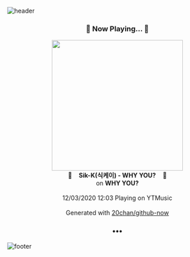 ![header](https://capsule-render.vercel.app/api?type=wave&height=170&section=header&text=Hi.%20I'm%20SHIFT&fontColor=090707&fontAlignX=45&fontAlignY=65&fontSize=100)

<h3 align="center">🎵 Now Playing... 🎵</h3>
<p align="center">
  <a href="https://music.youtube.com/channel/UCv6YKzTZuGdFB6oVVzkbmyw">
    <img width="300" src="https://lh3.googleusercontent.com/yQcCBh6_r2cL1wl69JLl_sbTrfr-VWR7sIBYvsUSfhYf6guhHMcdXk3wbxzSZ9ynoGrjjdnn13CN9vg">
  </a>
  <br>
  🎵&nbsp&nbsp&nbsp <b>Sik-K(식케이) - WHY YOU?</b> &nbsp&nbsp&nbsp🎵
  <br>
  on <b>WHY YOU?</b>
  
  <br />
  <br />
  12/03/2020 12:03 Playing on YTMusic
  <br />
  <br />
  Generated with <a href="https://github.com/20chan/github-now">20chan/github-now</a>
</p>

<h3 align="center">•••</h3>

![footer](https://capsule-render.vercel.app/api?type=wave&height=150&section=footer)
